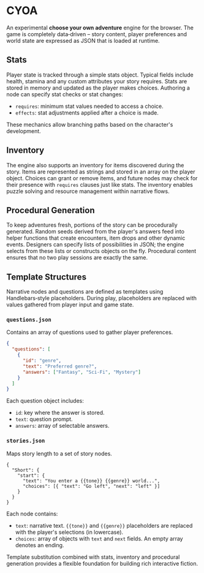 # CYOA

An experimental **choose your own adventure** engine for the browser. The game is
completely data‑driven – story content, player preferences and world state are
expressed as JSON that is loaded at runtime.

## Stats

Player state is tracked through a simple stats object. Typical fields include
health, stamina and any custom attributes your story requires. Stats are stored
in memory and updated as the player makes choices. Authoring a node can specify
stat checks or stat changes:

- `requires`: minimum stat values needed to access a choice.
- `effects`: stat adjustments applied after a choice is made.

These mechanics allow branching paths based on the character's development.

## Inventory

The engine also supports an inventory for items discovered during the story.
Items are represented as strings and stored in an array on the player object.
Choices can grant or remove items, and future nodes may check for their
presence with `requires` clauses just like stats. The inventory enables puzzle
solving and resource management within narrative flows.

## Procedural Generation

To keep adventures fresh, portions of the story can be procedurally generated.
Random seeds derived from the player's answers feed into helper functions that
create encounters, item drops and other dynamic events. Designers can specify
lists of possibilities in JSON; the engine selects from these lists or
constructs objects on the fly. Procedural content ensures that no two play
sessions are exactly the same.

## Template Structures

Narrative nodes and questions are defined as templates using Handlebars‑style
placeholders. During play, placeholders are replaced with values gathered from
player input and game state.

### `questions.json`

Contains an array of questions used to gather player preferences.

```json
{
  "questions": [
    {
      "id": "genre",
      "text": "Preferred genre?",
      "answers": ["Fantasy", "Sci-Fi", "Mystery"]
    }
  ]
}
```

Each question object includes:

- `id`: key where the answer is stored.
- `text`: question prompt.
- `answers`: array of selectable answers.

### `stories.json`

Maps story length to a set of story nodes.

```
{
  "Short": {
    "start": {
      "text": "You enter a {{tone}} {{genre}} world...",
      "choices": [{ "text": "Go left", "next": "left" }]
    }
  }
}
```

Each node contains:

- `text`: narrative text. `{{tone}}` and `{{genre}}` placeholders are replaced
  with the player's selections (in lowercase).
- `choices`: array of objects with `text` and `next` fields. An empty array
  denotes an ending.

Template substitution combined with stats, inventory and procedural generation
provides a flexible foundation for building rich interactive fiction.
